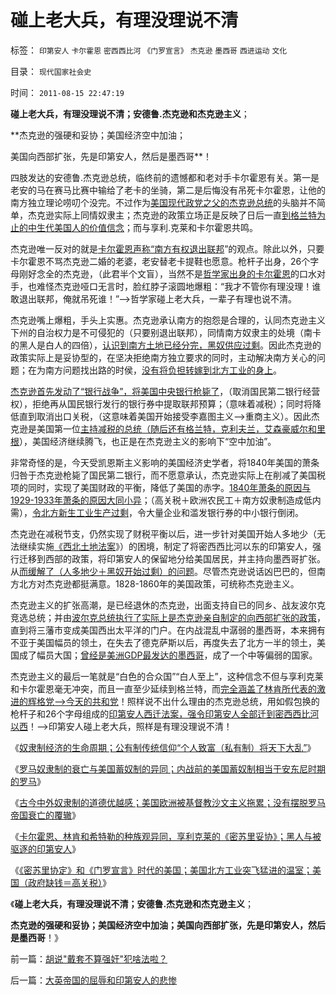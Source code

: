# 碰上老大兵，有理没理说不清

标签： `印第安人` `卡尔霍恩` `密西西比河` `《门罗宣言》` `杰克逊` `墨西哥` `西进运动` `文化` 

目录： `现代国家社会史`

时间： `2011-08-15 22:47:19`

**碰上老大兵，有理没理说不清；安德鲁.杰克逊和杰克逊主义**；

**杰克逊的强硬和妥协；美国经济空中加油；

美国向西部扩张，先是印第安人，然后是墨西哥**！

四肢发达的安德鲁.杰克逊总统，临终前的遗憾都和老对手卡尔霍恩有关。第一是老安的马在赛马比赛中输给了老卡的坐骑，第二是后悔没有吊死卡尔霍恩，让他的南方独立理论唠叨个没完。不过作为[美国现代政党之父的杰克逊总统](../../../2011/5/20/美国总统搞腐败很困难；“党父”杰克逊总统.md)的头脑并不简单，杰克逊实际上同情奴隶主；杰克逊的政策立场正是反映了日后一直[到格兰特为止的中生代美国人的价值信念](../../../2011/7/17/林肯反对“把黑人留在美国，那怕是作为奴隶”.md)；而与享利.克莱和卡尔霍恩共鸣。

杰克逊唯一反对的就是[卡尔霍恩声称“南方有权退出联邦](../../../2011/7/18/卡尔霍恩的种族哲学和南方的道德优越感.md)”的观点。除此以外，只要卡尔霍恩不骂杰克逊二婚的老婆，老安替老卡提鞋也愿意。枪杆子出身，26个字母刚好念全的杰克逊，（此君半个文盲），当然不是[哲学家出身的卡尔霍恩](../../../2011/7/18/基督教“人人平等”的进化史和种族主义.md)的口水对手，也难怪杰克逊哑口无言时，脸红脖子滚圆地爆粗：“我才不管你有理没理！谁敢退出联邦，俺就吊死谁！”——>哲学家碰上老大兵，一辈子有理也说不清。

杰克逊嘴上爆粗，手头上实惠。杰克逊承认南方的抱怨是合理的，认同杰克逊主义下州的自治权力是不可侵犯的（只要别退出联邦），同情南方奴隶主的处境（南卡的黑人是白人的四倍），[认识到南方土地已经分完，黑奴供应过剩](../../../2011/5/23/为什么美国南方会形成黑奴植棉业？.md)。因此杰克逊的政策实际上是妥协型的，在坚决拒绝南方独立要求的同时，主动解决南方关心的问题；在为南方问题找出路的时侯，[没有将负担转嫁到北方工业的身上](../../../2011/5/24/美国工业增长的成因.md)。

[杰克逊首先发动了“银行战争”，将美国中央银行枪毙了](../../../2011/5/14/美国大法官讲政治；美国政府偷税漏税；.md)，（取消国民第二银行经营权），拒绝再从国民银行发行的银行券中提取联邦预算；（意味着减税）；同时将降低直到取消出口关税，（这意味着美国开始接受李嘉图主义——>重商主义）。因此杰克逊是美国第一位[主持减税的总统（随后还有格兰特，克利夫兰，艾森豪威尔和里根](../../../2011/5/6/里根的保守主义和格兰特总统.md)），美国经济继续腾飞，也正是在杰克逊主义的影响下“空中加油”。

非常奇怪的是，今天受凯恩斯主义影响的美国经济史学者，将1840年美国的萧条归咎于杰克逊枪毙了国民第二银行，而不愿意承认，杰克逊实际上在削减了美国税项的同时，实现了美国财政的平衡，降低了美国的赤字。[1840年萧条的原因与1929-1933年萧条的原因大同小异](../../../2011/3/16/美国大萧条的五条成因.md)；（高关税＋欧洲农民工＋南方奴隶制造成低内需），[令北方新生工业生产过剩](../../../2011/5/23/美国早期北方经济和欧洲农民工待遇.md)，令大量企业和滥发银行券的中小银行倒闭。

杰克逊在减税节支，仍然实现了财税平衡以后，进一步针对美国开始人多地少（无法继续实施[《西北土地法案](../../../2011/4/20/ComosFederal重温费城立宪会议.md)》）的困境，制定了将密西西比河以东的印第安人，强行迁移到西部的政策，将印第安人的保留地分给美国居民，并主持向墨西哥扩张。从[而缓解了（人多地少＋黑奴开始过剩）的问题](../../../2011/3/29/美国奴隶制和南北战争.md)。尽管杰克逊说话凶巴巴的，但南方北方对杰克逊都挺满意。1828-1860年的美国政策，可统称杰克逊主义。

杰克逊主义的扩张高潮，是已经退休的杰克逊，出面支持自已的同乡、战友波尔克竞选总统；并由[波尔克总统执行了实际上是杰克逊亲自制定的向西部扩张的政策](../../../2011/7/9/南北战争的代价和妥协的对价.md)，直到将三藩市变成美国西出太平洋的门户。在内战混乱中潺弱的墨西哥，本来拥有不亚于美国幅员的领土，在失去了德克萨斯以后，再度失去了北方一半的领土，美国成了幅员大国；[曾经是美洲GDP最发达的墨西哥](../../../2009/12/18/市场经济是强制性的；GDP只有三条出路.md)，成了一个中等偏弱的国家。

杰克逊主义的最后一笔就是“白色的合众国”“白人至上”，这种信念不但与享利克莱和卡尔霍恩毫无冲突，而且一直至少延续到格兰特，而[完全涵盖了林肯所代表的激进的辉格党——>今天的共和党](../../../2011/5/4/林肯“解放黑奴，轰走黑鬼”.md)！照样说不出什么理由的杰克逊总统，用如假包换的枪杆子和26个字母组成的[印第安人西迁法案，强令印第安人全部迁到密西西比河以西](../../../2011/1/19/“妖魔化美国”有全球“统一战线”.md)！——>印第安人碰上老大兵，照样是有理没理说不清！

《[奴隶制经济的生命周期；公有制传统信仰“个人致富（私有制）将天下大乱”](../../../2011/8/11/奴隶制经济模式的生命周期.md)》

《[罗马奴隶制的衰亡与美国蓄奴制的异同；内战前的美国蓄奴制相当于安东尼时期的罗马](../../../2011/8/14/罗马奴隶制的衰亡与美国蓄奴制.md)》

《[古今中外奴隶制的道德优越感；美国欧洲被基督教沙文主义拖累；没有摆脱罗马帝国衰亡的覆辙](../../../2011/8/14/古今中外奴隶制的道德优越感.md)》

《[卡尔霍恩、林肯和希特勒的种族观异同，享利克莱的《密苏里妥协》；黑人与被驱逐的印第安人](../../../2011/8/14/卡尔霍恩,林肯，希特勒的种族观和享利克莱的妥协.md)》

《[《密苏里协定》和《门罗宣言》时代的美国；美国北方工业突飞猛进的温室；美国（政府缺钱＝高关税）](../../../2011/8/14/《密苏里协定》和《门罗宣言》时代（政府缺钱＝高关税）.md)》

《**碰上老大兵，有理没理说不清；安德鲁.杰克逊和杰克逊主义**；

**杰克逊的强硬和妥协；美国经济空中加油；美国向西部扩张，先是印第安人，然后是墨西哥**！》



前一篇：[胡说&quot;戴套不算强奸&quot;犯啥法啦？](../../../2011/8/15/胡说戴套不算强奸犯啥法啦？.md)

后一篇：[大英帝国的屈辱和印第安人的悲惨](../../../2011/8/15/大英帝国的屈辱和印第安人的悲惨.md)